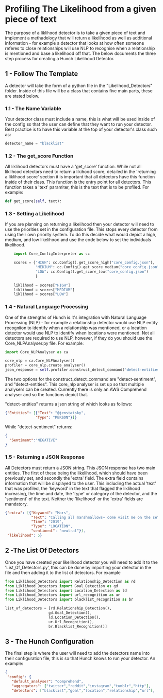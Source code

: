 # Profiling The Likelihood from a given piece of text
The purpose of a liklihood detector is to take a given piece of text and implement a methadology that will return a likelihood as well as additional information - for example a detector that looks at how often someone referes to close relationships will use NLP to recognise when a relationship is mentioned and base a likelihood off that. The below documents the three step process for creating a Hunch Likelihood Detector. 

## 1 - Follow The Template
A detector will take the form of a python file in the "Likelihood_Detectors" folder. Inside of this file will be a class that contains five main parts, these are stated below.

### 1.1 - The Name Variable
Your detector class must include a name, this is what will be used inside of the config so that the user can define that they want to run your detector. Best practice is to have this variable at the top of your detector's class such as:

```python
detector_name = "blacklist"
```
### 1.2 - The get_score Function
All liklihood detectors must have a 'get_score' function. While not all liklihood detectors need to return a likihood score, detailed in the 'returning a liklihood score' section it is important that all detectors have this function inside of their class. This function is the entry point for all detectors. This function takes a 'text' paramiter, this is the text that is to be profiled. For example:

```python
def get_score(self, text):
```
### 1.3 - Setting a Likelihood
If you are planning on returning a likelihood then your detector will need to use the priorities set in the configuration file. This stops every detector from using their own priority system. To do this decide what would depict a high, medium, and low likelihood and use the code below to set the individuals likelihood. 

```python
    import Core_ConfigInterpreter as cc

    scores = {"HIGH": cc.Config().get_score_high("core_config.json"),
              "MEDIUM": cc.Config().get_score_medium("core_config.json"),
              "LOW": cc.Config().get_score_low("core_config.json")
              }
              
    liklihood = scores["HIGH"]
    liklihood = scores["MEDIUM"]
    liklihood = scores["LOW"]
```
### 1.4 - Natural Language Processing
One of the strengths of Hunch is it's integration with Natural Language Processing (NLP) - for example a relationship detector would use NLP entity recogniion to identify when a relationship was mentioned, or a location detector would use NLP to identify when locations were mentioned. Not all detectors are required to use NLP, however, if they do you should use the Core_NLPAnalyser.py file. For example:

 ```python
 import Core_NLPAnalyser as ca
 
core_nlp = ca.Core_NLPAnalyser()
profiler = core_nlp.create_analyser()
json_response = self.profiler.construct_detect_command("detect-entities", self.text_to_profile)
```
The two options for the construct_detect_command are "detect-sentiment", and "detect-entities". This core_nlp analyser is set up so that multiple analysers can be created. Currently there is only an AWS Comprehend analyser and so the functions depict that. 

"detect-entities" returns a json string of which looks as follows:
 ```json
{"Entities": [{"Text": "@jenstatsky",
               "Type": "PERSON"}]}
```

While "detect-sentiment" returns:
 ```json
{  
   "Sentiment":"NEGATIVE"
}
```

### 1.5 - Returning a JSON Response
All Detectors must return a JSON string. This JSON response has two main entities. The first of these being the likelihood, which should have been previously set, and secondly the 'extra' field. The extra field contains information that will be displayed to the user. This including the actual 'text' that was profiled, the 'keyword' in the text that flagged the liklihood increasing, the time and date, the 'type' or category of the detector, and the 'sentiment' of the text. Neither the 'likelihood' or the 'extra' fields are mandatory.

```json
{"extra": [{"Keyword": "Mars",
            "Text": "Calling all marshmallows— come visit me on the set of Veronica Mars and get an inside look into Mars...",
            "Time": "2019",
            "Type": "LOCATION",
            "sentiment": "neutral"}],
 "likelihood": 5}
 ```

## 2 -The List Of Detectors
Once you have created your likelihood detector you will need to add it to the 'List_Of_Detectors.py', this can be done by importing your detector in the file and then adding it to the list of detectors. For example

 ```python
from Liklihood_Detectors import Relationship_Detection as rd
from Liklihood_Detectors import Goal_Detection as gd
from Liklihood_Detectors import Location_Detection as ld
from Liklihood_Detectors import url_recognition as ur
from Liklihood_Detectors import blacklist_recognition as br

list_of_detectors = [rd.Relationship_Detection(),
                     gd.Goal_Detection(),
                     ld.Location_Detection(),
                     ur.Url_Recognition(),
                     br.Blacklist_Recognition()]
 ```
 
 ## 3 - The Hunch Configuration
 The final step is where the user will need to add the detectors name into their configuration file, this is so that Hunch knows to run your detector. An example:
 
 ```json
 {
  "config": {
    "default_analyser": "comprehend",
    "aggregators": ["twitter","reddit","instagram","tumblr","http"],
    "detectors": ["blacklist","goal","location","relationship","url"],
 ```
